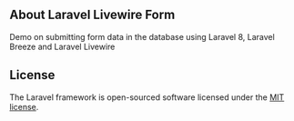 ## About Laravel Livewire Form

Demo on submitting form data in the database using Laravel 8, Laravel Breeze and Laravel Livewire

## License

The Laravel framework is open-sourced software licensed under the [MIT license](https://opensource.org/licenses/MIT).
